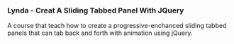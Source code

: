 ### Lynda - Creat A Sliding Tabbed Panel With JQuery

A course that teach how to create a progressive-enchanced sliding tabbed panels that can tab back and forth with animation using jQuery.
